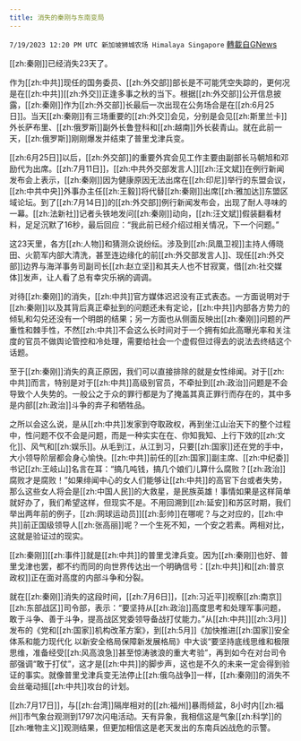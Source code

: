 ```yaml
---
title: 消失的秦刚与东南变局
---
```

`7/19/2023 12:20 PM UTC 新加坡狮城农场 Himalaya Singapore` [轉載自GNews](https://gnews.org/articles/1471718)

[[zh:秦刚]]已经消失23天了。

作为[[zh:中共]]现任的国务委员、[[zh:外交部]]部长是不可能凭空失踪的，更何况是在[[zh:中共]][[zh:外交]]正逢多事之秋的当下。根据[[zh:外交部]]公开信息披露，[[zh:秦刚]]作为[[zh:外交部]]长最后一次出现在公务场合是在[[zh:6月25日]]。当天[[zh:秦刚]]有三场重要的[[zh:外交]]会见，分别是会见[[zh:斯里兰卡]]外长萨布里、[[zh:俄罗斯]]副外长鲁登科和[[zh:越南]]外长裴青山。就在此前一天，[[zh:俄罗斯]]刚刚爆发并结束了普里戈津兵变。

[[zh:6月25日]]以后，[[zh:外交部]]的重要外宾会见工作主要由副部长马朝旭和邓励代为出席。[[zh:7月11日]]，[[zh:中共外交部发言人]][[zh:汪文斌]]在例行新闻发布会上表示，[[zh:秦刚]]因为健康原因无法出席在[[zh:印尼]]举行的东盟会议，[[zh:中共中央]]外事办主任[[zh:王毅]]将代替[[zh:秦刚]]出席[[zh:雅加达]]东盟区域论坛。到了[[zh:7月14日]]的[[zh:外交部]]例行新闻发布会，出现了耐人寻味的一幕。[[zh:法新社]]记者头铁地发问[[zh:秦刚]]动向，[[zh:汪文斌]]假装翻看材料，足足沉默了16秒，最后回应：“我此前已经介绍过相关情况，下一个问题。”

这23天里，各方[[zh:人物]]和猜测众说纷纭。涉及到[[zh:凤凰卫视]]主持人傅晓田、火箭军内部大清洗，甚至连边缘化的前[[zh:外交部发言人]]、现任[[zh:外交部]]边界与海洋事务司副司长[[zh:赵立坚]]和其夫人也不甘寂寞，借[[zh:社交媒体]]发声，让人看了总有幸灾乐祸的调调。

对待[[zh:秦刚]]的消失，[[zh:中共]]官方媒体迟迟没有正式表态。一方面说明对于[[zh:秦刚]]以及其背后真正牵扯到的问题还未有定论，[[zh:中共]]内部各方势力的倾轧和勾兑还没有一个明朗的结果；另一方面也从侧面反映出[[zh:秦刚]]问题的严重性和棘手性，不然[[zh:中共]]不会这么长时间对于一个拥有如此高曝光率和关注度的官员不做舆论管控和冷处理，需要给社会一个虚假但过得去的说法去终结这个话题。

至于[[zh:秦刚]]消失的真正原因，我们可以直接排除的就是女性绯闻。对于[[zh:中共]]而言，特别是对于[[zh:中共]]高级别官员，不牵扯到[[zh:政治]]问题是不会导致个人失势的。一般公之于众的罪行都是为了掩盖其真正罪行而存在的，其中多是内部[[zh:政治]]斗争的弃子和牺牲品。

之所以会这么说，是从[[zh:中共]]发家到夺取政权，再到坐江山治天下的整个过程中，性问题不仅不会是问题，而是一种实实在在、你知我知、上行下效的[[zh:文化]]、风气和[[zh:娱乐]]。从毛到江，从江到习，只要[[zh:国家]]还在党的手中，大小领导阶层都会身心愉快。[[zh:中共]]前任的[[zh:国家]]副主席、[[zh:中纪委]]书记[[zh:王岐山]]名言在耳：“搞几吨钱，搞几个娘们儿算什么腐败？[[zh:政治]]腐败才是腐败！”如果绯闻中心的女人们能够让[[zh:中共]]的高官下台或者失势，那么这些女人将会是[[zh:中国人民]]的大救星，是民族英雄！事情如果是这样简单就好办了，我们希望这样，但现实不是。不用回溯到[[zh:延安]]和苏区时期，我们举出两年前的例子，[[zh:网球运动员]][[zh:彭帅]]在哪呢？与之对应的，[[zh:中共]]前正国级领导人[[zh:张高丽]]呢？一个生死不知，一个安之若素。两相对比，这就是验证过的现实。

[[zh:秦刚]][[zh:事件]]就是[[zh:中共]]的普里戈津兵变。因为[[zh:秦刚]]也好、普里戈津也罢，都不约而同的向世界传达出一个明确信号：[[zh:中共]]和[[zh:普京政权]]正在面对高度的内部斗争和分裂。

就在[[zh:秦刚]]消失的这段时间，[[zh:7月6日]]，[[zh:习近平]]视察[[zh:南京]][[zh:东部战区]]司令部，表示：“要坚持从[[zh:政治]]高度思考和处理军事问题，敢于斗争、善于斗争，提高战区党委领导备战打仗能力。”从[[zh:中共]][[zh:3月]]发布的《党和[[zh:国家]]机构改革方案》，到[[zh:5月]]《加快推进[[zh:国家]]安全体系和能力现代化 以新安全格局保障新发展格局》中大谈“要坚持底线思维和极限思维，准备经受[[zh:风高浪急]]甚至惊涛骇浪的重大考验”，再到如今在对台司令部强调“敢于打仗”，这才是[[zh:中共]]的脚步声，这也是不久的未来一定会得到验证的事实。就像普里戈津兵变无法停止[[zh:俄乌战争]]一样，[[zh:秦刚]]的消失不会丝毫动摇[[zh:中共]]攻台的计划。

[[zh:7月17日]]，与[[zh:台湾]]隔岸相对的[[zh:福州]]暴雨倾盆，8小时内[[zh:福州]]市气象台观测到1797次闪电活动。天有异象，我相信这是气象[[zh:科学]]的[[zh:唯物主义]]观测结果，但更加相信这是老天发出的东南兵凶战危的示警。
